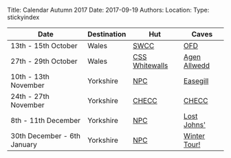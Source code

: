 ﻿Title: Calendar Autumn 2017
Date: 2017-09-19
Authors:
Location:
Type: stickyindex

|Date              | Destination                          | Hut                                                                                  | Caves  |
| ---              |  ---                                 | ---                                                                                  |  ---  |
| 13th - 15th October | Wales | [SWCC](http://www.swcc.org.uk/cottage/cottage.php) | [OFD](/rcc/caving/caves/Ogof%20Ffynnon%20Ddu.html) |
| 27th - 29th October | Wales | [CSS Whitewalls](http://dev.chelseaspelaeo.org/cottage.htm) | [Agen Allwedd](/rcc/caving/caves/Ogof%20Agen%20Allwedd.html) | 
| 10th - 13th November | Yorkshire | [NPC](http://northernpennineclub.org.uk/greenclose/greenclose.htm) | [Easegill](/rcc/caving/caves/?search=Easegill) |
| 24th - 27th November | Yorkshire | [CHECC](http://checc.org/checc-forum/) | [CHECC](http://checc.org/checc-forum/) |
| 8th - 11th  December | Yorkshire | [NPC](http://northernpennineclub.org.uk/greenclose/greenclose.htm) | [Lost Johns'](/rcc/caving/caves/Lost%20Johns'%20Cave.html) | 
| 30th December - 6th January | Yorkshire | [NPC](http://northernpennineclub.org.uk/greenclose/greenclose.htm) | [Winter Tour!](/rcc/caving/caves/?search=Yorkshire) |

